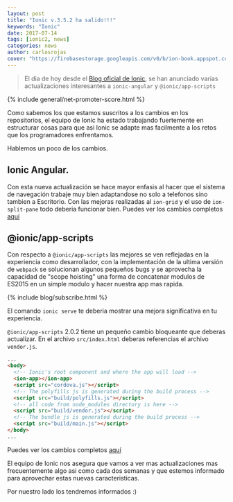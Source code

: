 ```yaml
---
layout: post
title: "Ionic v.3.5.2 ha salido!!!"
keywords: "Ionic"
date: 2017-07-14
tags: [ionic2, news]
categories: news
author: carlosrojas
cover: "https://firebasestorage.googleapis.com/v0/b/ion-book.appspot.com/o/posts%2F2017-04-05-ionic-v-3%2Fionic-meta.jpg?alt=media&token=6e42cd34-65f3-4e4b-bb51-a68183b42623"
---
```

> El dia de hoy desde el [Blog oficial de Ionic](http://blog.ionic.io/announcing-ionic-3-5-2/), se han anunciado varias actualizaciones interesantes a ````ionic-angular```` y ````@ionic/app-scripts````

<amp-img width="700" height="450" layout="responsive" src="https://firebasestorage.googleapis.com/v0/b/ion-book.appspot.com/o/posts%2F2017-04-05-ionic-v-3%2Fionic-meta.jpg?alt=media&token=6e42cd34-65f3-4e4b-bb51-a68183b42623"></amp-img> 

{% include general/net-promoter-score.html %} 

Como sabemos los que estamos suscritos a los cambios en los repositorios, el equipo de Ionic ha estado trabajando fuertemente en estructurar cosas para que asi Ionic se adapte mas facilmente a los retos que los programadores enfrentamos.

Hablemos un poco de los cambios.

## Ionic Angular.

Con esta nueva actualización se hace mayor enfasis al hacer que el sistema de navegación trabaje muy bien adaptandose no solo a telefonos sino tambien a Escritorio. Con las mejoras realizadas al ````ion-grid```` y el uso de ````ion-split-pane```` todo deberia funcionar bien. Puedes ver los cambios completos [aquí](https://github.com/ionic-team/ionic/blob/master/CHANGELOG.md)

## @ionic/app-scripts

Con respecto a ````@ionic/app-scripts```` las mejores se ven reflejadas en la experiencia como desarrollador, con la implementación de la ultima versión de ````webpack```` se solucionan algunos pequeños bugs y se aprovecha la capacidad de "scope hoisting" una forma de concatenar modulos de ES2015 en un simple modulo y hacer nuestra app mas rapida.

{% include blog/subscribe.html %}

El comando ````ionic serve```` te deberia mostrar una mejora significativa en tu experiencia.

````@ionic/app-scripts```` 2.0.2 tiene un pequeño cambio bloqueante que deberas actualizar. En el archivo ````src/index.html```` deberas referencias el archivo ````vendor.js````.

```html
...
<body>
  <!-- Ionic's root component and where the app will load -->
  <ion-app></ion-app>
  <script src="cordova.js"></script>
  <!-- The polyfills js is generated during the build process -->
  <script src="build/polyfills.js"></script>
  <!-- all code from node_modules directory is here -->
  <script src="build/vendor.js"></script>
  <!-- The bundle js is generated during the build process -->
  <script src="build/main.js"></script>
</body>
...
```

Puedes ver los cambios completos [aquí](https://github.com/ionic-team/ionic-app-scripts/blob/master/CHANGELOG.md)

El equipo de Ionic nos asegura que vamos a ver mas actualizaciones mas frecuentemente algo asi como cada dos semanas y que estemos informado para aprovechar estas nuevas caracteristicas.

Por nuestro lado los tendremos informados :)



